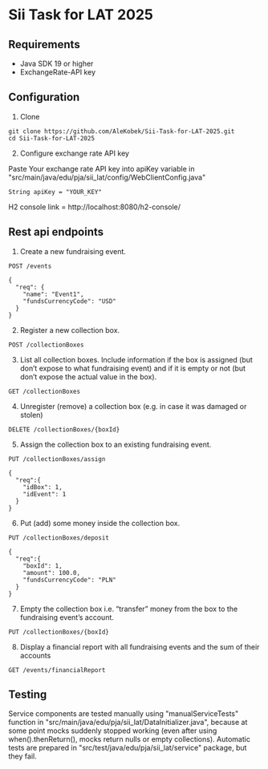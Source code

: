 # Sii Task for LAT 2025
## Requirements
- Java SDK 19 or higher
- ExchangeRate-API key
## Configuration
1. Clone
```
git clone https://github.com/AleKobek/Sii-Task-for-LAT-2025.git
cd Sii-Task-for-LAT-2025
```
2. Configure exchange rate API key
<p>Paste Your exchange rate API key into apiKey variable in "src/main/java/edu/pja/sii_lat/config/WebClientConfig.java"</p>

```String apiKey = "YOUR_KEY"```

<p>H2 console link = http://localhost:8080/h2-console/</p>

## Rest api endpoints
1. Create a new fundraising event.

`POST /events`
```
{
  "req": {
    "name": "Event1",
    "fundsCurrencyCode": "USD"
  }
}
```

2. Register a new collection box.

`POST /collectionBoxes`

3. List all collection boxes. Include information if the box is assigned (but don’t expose to what
fundraising event) and if it is empty or not (but don’t expose the actual value in the box).

`GET /collectionBoxes`

4. Unregister (remove) a collection box (e.g. in case it was damaged or stolen)

`DELETE /collectionBoxes/{boxId}`

5. Assign the collection box to an existing fundraising event.

`PUT /collectionBoxes/assign`

```
{
  "req":{
    "idBox": 1,
    "idEvent": 1
  }
}
```

6. Put (add) some money inside the collection box.

`PUT /collectionBoxes/deposit`

```
{
  "req":{
    "boxId": 1,
    "amount": 100.0,
    "fundsCurrencyCode": "PLN"
  }
}
```

7. Empty the collection box i.e. “transfer” money from the box to the fundraising event’s account.

`PUT /collectionBoxes/{boxId}`

8. Display a financial report with all fundraising events and the sum of their accounts

`GET /events/financialReport`

## Testing
<p>Service components are tested manually using "manualServiceTests" function in "src/main/java/edu/pja/sii_lat/DataInitializer.java", because at some point mocks suddenly stopped working (even after using when().thenReturn(), mocks return nulls or empty collections). Automatic tests are prepared in "src/test/java/edu/pja/sii_lat/service" package, but they fail.</p> 
